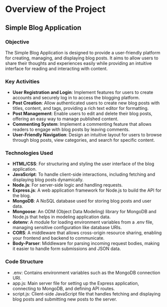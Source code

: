 # Overview of the Project

## Simple Blog Application

### Objective
The Simple Blog Application is designed to provide a user-friendly platform for creating, managing, and displaying blog posts. It aims to allow users to share their thoughts and experiences easily while providing an intuitive interface for reading and interacting with content.

### Key Activities
- **User Registration and Login**: Implement features for users to create accounts and securely log in to access the blogging platform.
- **Post Creation**: Allow authenticated users to create new blog posts with titles, content, and tags, providing a rich text editor for formatting.
- **Post Management**: Enable users to edit and delete their blog posts, offering an easy way to manage published content.
- **Commenting System**: Implement a commenting feature that allows readers to engage with blog posts by leaving comments.
- **User-Friendly Navigation**: Design an intuitive layout for users to browse through blog posts, view categories, and search for specific content.

### Technologies Used
- **HTML/CSS**: For structuring and styling the user interface of the blog application.
- **JavaScript**: To handle client-side interactions, including fetching and displaying blog posts dynamically.
- **Node.js**: For server-side logic and handling requests.
- **Express.js**: A web application framework for Node.js to build the API for the blog.
- **MongoDB**: A NoSQL database used for storing blog posts and user data.
- **Mongoose**: An ODM (Object Data Modeling) library for MongoDB and Node.js that helps in modeling application data.
- **dotenv**: A module for loading environment variables from a .env file, managing sensitive configuration like database URIs.
- **CORS**: A middleware that allows cross-origin resource sharing, enabling your frontend and backend to communicate.
- **Body-Parser**: Middleware for parsing incoming request bodies, making it easier to handle form submissions and JSON data.

### Code Structure
- .env: Contains environment variables such as the MongoDB connection URI.
- app.js: Main server file for setting up the Express application, connecting to MongoDB, and defining API routes.
- script.js: Client-side JavaScript file that handles fetching and displaying blog posts and submitting new posts to the server.

